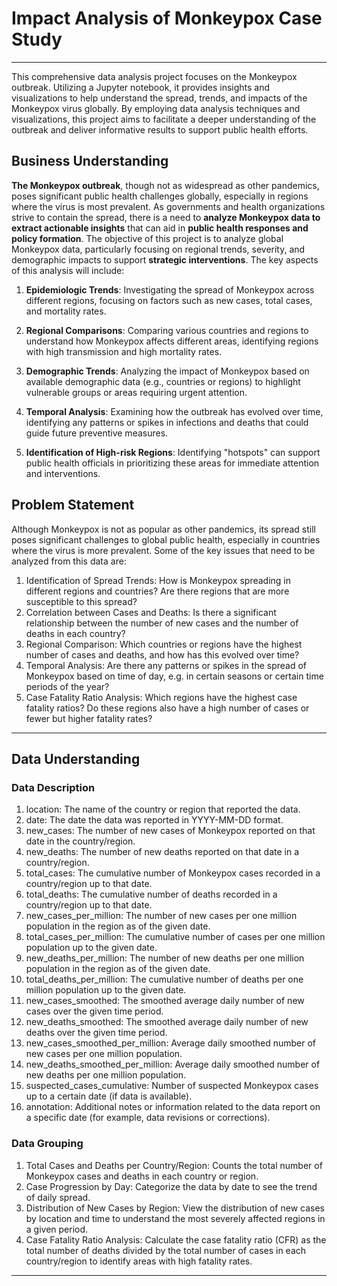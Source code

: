 # Impact Analysis of Monkeypox Case Study

---

This comprehensive data analysis project focuses on the Monkeypox outbreak. Utilizing a Jupyter notebook, it provides insights and visualizations to help understand the spread, trends, and impacts of the Monkeypox virus globally. By employing data analysis techniques and visualizations, this project aims to facilitate a deeper understanding of the outbreak and deliver informative results to support public health efforts.

## Business Understanding

**The Monkeypox outbreak**, though not as widespread as other pandemics, poses significant public health challenges globally, especially in regions where the virus is most prevalent. As governments and health organizations strive to contain the spread, there is a need to **analyze Monkeypox data to extract actionable insights** that can aid in **public health responses and policy formation**. The objective of this project is to analyze global Monkeypox data, particularly focusing on regional trends, severity, and demographic impacts to support **strategic interventions**. The key aspects of this analysis will include:

1. **Epidemiologic Trends**: Investigating the spread of Monkeypox across different regions, focusing on factors such as new cases, total cases, and mortality rates.

2. **Regional Comparisons**: Comparing various countries and regions to understand how Monkeypox affects different areas, identifying regions with high transmission and high mortality rates.

3. **Demographic Trends**: Analyzing the impact of Monkeypox based on available demographic data (e.g., countries or regions) to highlight vulnerable groups or areas requiring urgent attention.

4. **Temporal Analysis**: Examining how the outbreak has evolved over time, identifying any patterns or spikes in infections and deaths that could guide future preventive measures.

5. **Identification of High-risk Regions**: Identifying "hotspots" can support public health officials in prioritizing these areas for immediate attention and interventions.

## Problem Statement

Although Monkeypox is not as popular as other pandemics, its spread still poses significant challenges to global public health, especially in countries where the virus is more prevalent. Some of the key issues that need to be analyzed from this data are:

1. Identification of Spread Trends: How is Monkeypox spreading in different regions and countries? Are there regions that are more susceptible to this spread?
2. Correlation between Cases and Deaths: Is there a significant relationship between the number of new cases and the number of deaths in each country?
3. Regional Comparison: Which countries or regions have the highest number of cases and deaths, and how has this evolved over time?
4. Temporal Analysis: Are there any patterns or spikes in the spread of Monkeypox based on time of day, e.g. in certain seasons or certain time periods of the year?
5. Case Fatality Ratio Analysis: Which regions have the highest case fatality ratios? Do these regions also have a high number of cases or fewer but higher fatality rates?

---

## Data Understanding

### Data Description

1. location: The name of the country or region that reported the data.
2. date: The date the data was reported in YYYY-MM-DD format.
3. new_cases: The number of new cases of Monkeypox reported on that date in the country/region.
4. new_deaths: The number of new deaths reported on that date in a country/region.
5. total_cases: The cumulative number of Monkeypox cases recorded in a country/region up to that date.
6. total_deaths: The cumulative number of deaths recorded in a country/region up to that date.
7. new_cases_per_million: The number of new cases per one million population in the region as of the given date.
8. total_cases_per_million: The cumulative number of cases per one million population up to the given date.
9. new_deaths_per_million: The number of new deaths per one million population in the region as of the given date.
10. total_deaths_per_million: The cumulative number of deaths per one million population up to the given date.
11. new_cases_smoothed: The smoothed average daily number of new cases over the given time period.
12. new_deaths_smoothed: The smoothed average daily number of new deaths over the given time period.
13. new_cases_smoothed_per_million: Average daily smoothed number of new cases per one million population.
14. new_deaths_smoothed_per_million: Average daily smoothed number of new deaths per one million population.
15. suspected_cases_cumulative: Number of suspected Monkeypox cases up to a certain date (if data is available).
16. annotation: Additional notes or information related to the data report on a specific date (for example, data revisions or corrections).

### Data Grouping

1. Total Cases and Deaths per Country/Region: Counts the total number of Monkeypox cases and deaths in each country or region.
2. Case Progression by Day: Categorize the data by date to see the trend of daily spread.
3. Distribution of New Cases by Region: View the distribution of new cases by location and time to understand the most severely affected regions in a given period.
4. Case Fatality Ratio Analysis: Calculate the case fatality ratio (CFR) as the total number of deaths divided by the total number of cases in each country/region to identify areas with high fatality rates.

---
